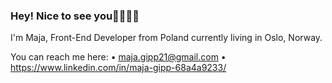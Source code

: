 ### Hey! Nice to see you👋👩🏼‍💻

I'm Maja, Front-End Developer from Poland currently living in Oslo, Norway.

You can reach me here: 
• maja.gipp21@gmail.com
• https://www.linkedin.com/in/maja-gipp-68a4a9233/

<!--
**maja-gipp/maja-gipp** is a ✨ _special_ ✨ repository because its `README.md` (this file) appears on your GitHub profile.

Here are some ideas to get you started:

- 🔭 I’m currently working on ...
- 🌱 I’m currently learning ...
- 👯 I’m looking to collaborate on ...
- 🤔 I’m looking for help with ...
- 💬 Ask me about ...
- 📫 How to reach me: ...
- 😄 Pronouns: ...
- ⚡ Fun fact: ...
-->
